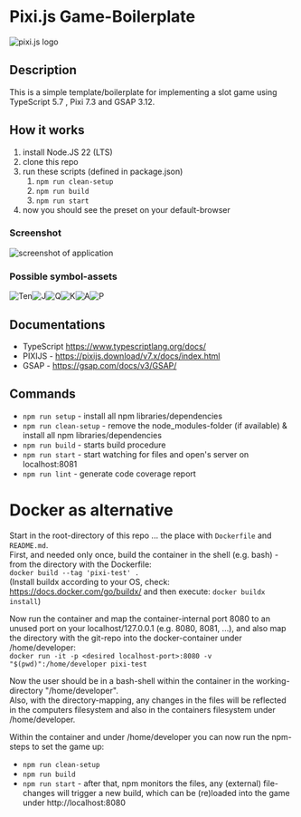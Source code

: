 # Pixi.js Game-Boilerplate

![pixi.js logo](https://pixijs.download/pixijs-banner-no-version.png?v=1)

## Description
This is a simple template/boilerplate for implementing a slot game using TypeScript 5.7 , Pixi 7.3 and GSAP 3.12.

## How it works
1. install Node.JS 22 (LTS)
2. clone this repo
3. run these scripts (defined in package.json)
   1. `npm run clean-setup`
   2. `npm run build`
   3. `npm run start`
4. now you should see the preset on your default-browser

### Screenshot
![screenshot of application](./assets/screenshot_game.jpg)

### Possible symbol-assets
![Ten](./assets/T.png)![J](./assets/J.png)![Q](./assets/Q.png)![K](./assets/K.png)![A](./assets/A.png)![P](./assets/P.png)

## Documentations
- TypeScript https://www.typescriptlang.org/docs/
- PIXIJS - https://pixijs.download/v7.x/docs/index.html
- GSAP - https://gsap.com/docs/v3/GSAP/

## Commands

- `npm run setup` - install all npm libraries/dependencies
- `npm run clean-setup` - remove the node_modules-folder (if available) & install all npm libraries/dependencies
- `npm run build` - starts build procedure
- `npm run start` - start watching for files and open's server on localhost:8081
- `npm run lint` - generate code coverage report


# Docker as alternative
Start in the root-directory of this repo ... the place with `Dockerfile` and `README.md`.\
First, and needed only once, build the container in the shell (e.g. bash) - from the directory with the Dockerfile:\
`docker build --tag 'pixi-test' .`\
(Install buildx according to your OS, check: https://docs.docker.com/go/buildx/ and then execute: `docker buildx install`)

Now run the container and map the container-internal port 8080 to an unused port on your localhost/127.0.0.1 (e.g. 8080, 8081, ...), and also map the directory with the git-repo into the docker-container under /home/developer:\
`docker run -it -p <desired localhost-port>:8080 -v "$(pwd)":/home/developer pixi-test`

Now the user should be in a bash-shell within the container in the working-directory "/home/developer".\
Also, with the directory-mapping, any changes in the files will be reflected in the computers filesystem and also in the containers filesystem under /home/developer.

Within the container and under /home/developer you can now run the npm-steps to set the game up:
* `npm run clean-setup`
* `npm run build`
* `npm run start` - after that, npm monitors the files, any (external) file-changes will trigger a new build, which can be (re)loaded into the game under http://localhost:8080
